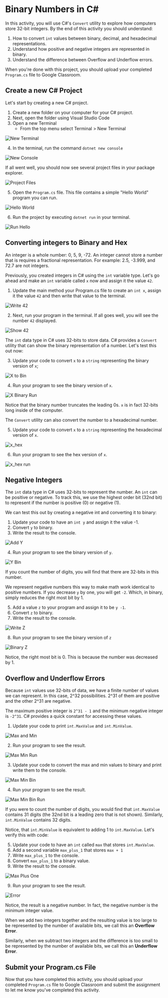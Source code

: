 # Binary Numbers in C#

In this activity, you will use C#'s `Convert` utility to explore how computers store 32-bit integers. By the end of this activity you should understand:

1. How to convert `int` values between binary, decimal, and hexadecimal representations.
2. Understand how positive and negative integers are represented in binary.
3. Understand the difference between Overflow and Underflow errors.

When you're done with this project, you should upload your completed `Program.cs` file to Google Classroom.

## Create a new C# Project

Let's start by creating a new C# project.

1. Create a new folder on your computer for your C# project.
2. Next, open the folder using Visual Studio Code
3. Open a new Terminal
   * From the top menu select Terminal > New Terminal

![New Terminal](images/newTerminal.png)

4. In the terminal, run the command `dotnet new console`

![New Console](images/newconsole.png)

If all went well, you should now see several project files in your package explorer.

![Project Files](images/projectfiles.png)

5. Open the `Program.cs` file. This file contains a simple "Hello World" program you can run.

![Hello World](images/helloworld.png)

6. Run the project by executing `dotnet run` in your terminal.

![Run Hello](images/runhello.png)

## Converting integers to Binary and Hex

An integer is a whole number: 0, 5, 9, -72. An integer cannot store a number that is requires a fractional representation. For example: 2.5, -3.999, and 72.7 are not integers.

Previously, you created integers in C# using the `int` variable type. Let's go ahead and make an `int` variable called `x` now and assign it the value `42`.

1. Update the main method your Program.cs file to create an `int x`, assign it the value `42` and then write that value to the terminal.

![Write 42](images/Write42.png)

2. Next, run your program in the terminal. If all goes well, you will see the number `42` displayed.

![Show 42](images/show42.png)

The `int` data type in C# uses 32-bits to store data. C# provides a `Convert` utility that can show the binary representation of a number. Let's test this out now:

3. Update your code to convert `x` to a `string` representing the binary version of `x`;

![X to Bin](images/x_binary.png)

4. Run your program to see the binary version of `x`.

![X Binary Run](images/x_binary_rin.png)

Notice that the binary number truncates the leading 0s. `x` is in fact 32-bits long inside of the computer.

The `Convert` utility can also convert the number to a hexadecimal number.

5. Update your code to convert `x` to a `string` representing the hexadecimal version of `x`.

![x_hex](images/x_hex_code.png)

6. Run your program to see the hex version of `x`.

![x_hex run](images/x_hex.png)

## Negative Integers

The `int` data type in C# uses 32-bits to represent the number. An `int` can be positive or negative. To track this, we use the highest order bit (32nd bit) to represent if the number is positive (0) or negative (1).

We can test this out by creating a negative int and converting it to binary:

1. Update your code to have an `int y` and assign it the value -1.
2. Convert `y` to binary.
3. Write the result to the console.

![Add Y](images/y.png)

4. Run your program to see the binary version of `y`.

![Y Bin](images/y_bin.png)

If you count the number of digits, you will find that there are 32-bits in this number.

We represent negative numbers this way to make math work identical to positive numbers. If you decrease `y` by one, you will get `-2`. Which, in binary, simply reduces the right most bit by 1.

5. Add a value `z` to your program and assign it to be `y -1`.
6. Convert `z` to binary.
7. Write the result to the console.

![Write Z](images/write_z.png)

8. Run your program to see the binary version of `z`

![Binary Z](images/binary_z.png)

Notice, the right most bit is 0. This is because the number was decreased by 1.

## Overflow and Underflow Errors

Because `int` values use 32-bits of data, we have a finite number of values we can represent. In this case, 2^32 possibilities. 2^31 of them are positive and the other 2^31 are negative.

The maximum positive integer is `2^31 - 1` and the minimum negative integer is `-2^31`. C# provides a quick constant for accessing these values.

1. Update your code to print `int.MaxValue` and `int.MinValue`.

![Max and Min](images/max_min.png)

2. Run your program to see the result.

![Max Min Run](images/max_min_run.png)

3. Update your code to convert the max and min values to binary and print write them to the console.

![Max Min Bin](images/max_min_bin.png)

4. Run your program to see the result.

![Max Min Bin Run](images/max_min_bin_run.png)

If you were to count the number of digits, you would find that `int.MaxValue` contains 31 digits (the 32nd bit is a leading zero that is not shown). Similarly, `int.MinValue` contains 32 digits.

Notice, that `int.MinValue` is equivalent to adding 1 to `int.MaxValue`. Let's verify this with code:

5. Update your code to have an `int` called `max` that stores `int.MaxValue`.
6. Add a second variable `max_plus_1` that stores `max + 1`
7. Write `max_plus_1` to the console.
8. Convert `max_plus_1` to a binary value.
9. Write the result to the console.

![Max Plus One](images/max_plus_1.png)

9. Run your program to see the result.

![Error](images/overflow_error.png)

Notice, the result is a negative number. In fact, the negative number is the minimum integer value.

When we add two integers together and the resulting value is too large to be represented by the number of available bits, we call this an **Overflow Error**.

Similarly, when we subtract two integers and the difference is too small to be represented by the number of available bits, we call this an **Underflow Error**.

## Submit your Program.cs File

Now that you have completed this activity, you should upload your completed `Program.cs` file to Google Classroom and submit the assignment to let me know you've completed this activity.